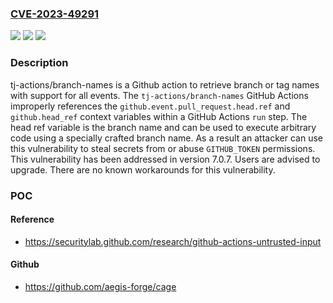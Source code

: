 ### [CVE-2023-49291](https://cve.mitre.org/cgi-bin/cvename.cgi?name=CVE-2023-49291)
![](https://img.shields.io/static/v1?label=Product&message=branch-names&color=blue)
![](https://img.shields.io/static/v1?label=Version&message=%3C%207.0.7%20&color=brightgreen)
![](https://img.shields.io/static/v1?label=Vulnerability&message=CWE-20%3A%20Improper%20Input%20Validation&color=brightgreen)

### Description

tj-actions/branch-names is a Github action to retrieve branch or tag names with support for all events. The `tj-actions/branch-names` GitHub Actions improperly references the `github.event.pull_request.head.ref` and `github.head_ref` context variables within a GitHub Actions `run` step. The head ref variable is the branch name and can be used to execute arbitrary code using a specially crafted branch name. As a result an attacker can use this vulnerability to steal secrets from or abuse `GITHUB_TOKEN` permissions. This vulnerability has been addressed in version 7.0.7. Users are advised to upgrade. There are no known workarounds for this vulnerability.

### POC

#### Reference
- https://securitylab.github.com/research/github-actions-untrusted-input

#### Github
- https://github.com/aegis-forge/cage

